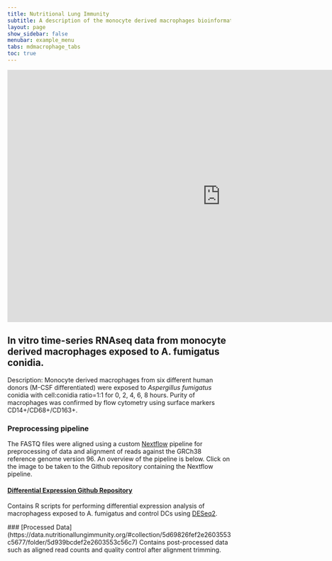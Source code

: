```yaml
---
title: Nutritional Lung Immunity
subtitle: A description of the monocyte derived macrophages bioinformatics pipelines.
layout: page
show_sidebar: false
menubar: example_menu
tabs: mdmacrophage_tabs
toc: true
---
```


<iframe src="https://docs.google.com/presentation/d/e/2PACX-1vQPjwjSF19OqhcQxQdyeOI-dt4RHl9LLCgSOp0j6eGowGKfuY25cs92MTpUkUqxraYTS-541tI2PkuB/embed?start=false&loop=false&delayms=60000" frameborder="0" width="960" height="569" allowfullscreen="true" mozallowfullscreen="true" webkitallowfullscreen="true"></iframe>

## __In vitro__ time-series RNAseq data from monocyte derived macrophages exposed to A. fumigatus conidia.

Description: Monocyte derived macrophages from six different human donors (M-CSF differentiated) were exposed to _Aspergillus fumigatus_ conidia with cell:conidia ratio=1:1 for 0, 2, 4, 6, 8 hours. Purity of macrophages was confirmed by flow cytometry using surface markers CD14+/CD68+/CD163+.

### Preprocessing pipeline
The FASTQ files were aligned using a custom [Nextflow](https://www.nextflow.io/) pipeline for preprocessing of data and alignment of reads against the GRCh38 reference genome version 96.  An overview of the pipeline is below. Click on the image to be taken to the Github repository containing the Nextflow pipeline.






#### [Differential Expression Github Repository](https://github.com/NutritionalLungImmunity/NLI_response_to_Aspergillus_fumigatus_omics_data_analysis/DCvsM_response_to_AF_analysis)
Contains R scripts for performing differential expression analysis of macrophagess exposed to A. fumigatus and control DCs using [DESeq2](https://bioconductor.org/packages/release/bioc/html/DESeq2.html).

<a name ="processeddatamcocultaf">
### [Processed Data](https://data.nutritionallungimmunity.org/#collection/5d69826fef2e2603553c5677/folder/5d939bcdef2e2603553c56c7)
Contains post-processed data such as aligned read counts and quality control after alignment trimming.
